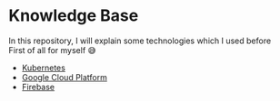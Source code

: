 # Knowledge Base

In this repository, I will explain some technologies which I used before  
First of all for myself 😅

- [Kubernetes](./kubernetes/README.md)
- [Google Cloud Platform](./gcp/README.md)
- [Firebase](./firebase/README.md)
